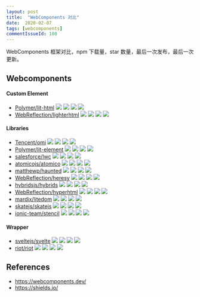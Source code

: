 ```yaml
---
layout: post
title:  "WebComponents 对比"
date:  2020-02-07
tags: [webcomponents]
commentIssueId: 100
---
```




WebComponents 框架对比，npm 下载量，star 数量，最后一次发布，最后一次更新。



## Webcomponents

#### Custom Element
* [Polymer/lit-html](https://github.com/Polymer/lit-html)
  ![](https://img.shields.io/npm/dw/lit-html?style=flat-square)
  ![](https://img.shields.io/github/stars/Polymer/lit-html?style=flat-square)
  ![](https://img.shields.io/github/release-date/Polymer/lit-html?style=flat-square)
  ![](https://img.shields.io/github/last-commit/Polymer/lit-html?style=flat-square)
* [WebReflection/lighterhtml](https://github.com/WebReflection/lighterhtml)
  ![](https://img.shields.io/npm/dw/lighterhtml?style=flat-square)
  ![](https://img.shields.io/github/stars/WebReflection/lighterhtml?style=flat-square)
  ![](https://img.shields.io/github/release-date/WebReflection/lighterhtml?style=flat-square)
  ![](https://img.shields.io/github/last-commit/WebReflection/lighterhtml?style=flat-square)

#### Libraries
* [Tencent/omi](https://github.com/Tencent/omi)
  ![](https://img.shields.io/npm/dw/omi?style=flat-square)
  ![](https://img.shields.io/github/stars/Tencent/omi?style=flat-square)
  ![](https://img.shields.io/github/release-date/Tencent/omi?style=flat-square)
  ![](https://img.shields.io/github/last-commit/Tencent/omi?style=flat-square)
* [Polymer/lit-element](https://github.com/Polymer/lit-element)
  ![](https://img.shields.io/npm/dw/lit-element?style=flat-square)
  ![](https://img.shields.io/github/stars/Polymer/lit-element?style=flat-square)
  ![](https://img.shields.io/github/release-date/Polymer/lit-element?style=flat-square)
  ![](https://img.shields.io/github/last-commit/Polymer/lit-element?style=flat-square)
* [salesforce/lwc](https://github.com/salesforce/lwc)
  ![](https://img.shields.io/npm/dw/lwc?style=flat-square)
  ![](https://img.shields.io/github/stars/salesforce/lwc?style=flat-square)
  ![](https://img.shields.io/github/release-date/salesforce/lwc?style=flat-square)
  ![](https://img.shields.io/github/last-commit/salesforce/lwc?style=flat-square)
* [atomicojs/atomico](https://github.com/atomicojs/atomico)
  ![](https://img.shields.io/npm/dw/atomico?style=flat-square)
  ![](https://img.shields.io/github/stars/atomicojs/atomico?style=flat-square)
  ![](https://img.shields.io/github/release-date/atomicojs/atomico?style=flat-square)
  ![](https://img.shields.io/github/last-commit/atomicojs/atomico?style=flat-square)
* [matthewp/haunted](https://github.com/matthewp/haunted)
  ![](https://img.shields.io/npm/dw/haunted?style=flat-square)
  ![](https://img.shields.io/github/stars/matthewp/haunted?style=flat-square)
  ![](https://img.shields.io/github/release-date/matthewp/haunted?style=flat-square)
  ![](https://img.shields.io/github/last-commit/matthewp/haunted?style=flat-square)
* [WebReflection/heresy](https://github.com/WebReflection/heresy)
  ![](https://img.shields.io/npm/dw/heresy?style=flat-square)
  ![](https://img.shields.io/github/stars/WebReflection/heresy?style=flat-square)
  ![](https://img.shields.io/github/release-date/WebReflection/heresy?style=flat-square)
  ![](https://img.shields.io/github/last-commit/WebReflection/heresy?style=flat-square)
* [hybridsjs/hybrids](https://github.com/hybridsjs/hybrids)
  ![](https://img.shields.io/npm/dw/hybrids?style=flat-square)
  ![](https://img.shields.io/github/stars/hybridsjs/hybrids?style=flat-square)
  ![](https://img.shields.io/github/release-date/hybridsjs/hybrids?style=flat-square)
  ![](https://img.shields.io/github/last-commit/hybridsjs/hybrids?style=flat-square)
* [WebReflection/hyperhtml](https://github.com/WebReflection/hyperhtml)
  ![](https://img.shields.io/npm/dw/hyperhtml?style=flat-square)
  ![](https://img.shields.io/github/stars/WebReflection/hyperhtml?style=flat-square)
  ![](https://img.shields.io/github/release-date/WebReflection/hyperhtml?style=flat-square)
  ![](https://img.shields.io/github/last-commit/WebReflection/hyperhtml?style=flat-square)
* [mardix/litedom](https://github.com/mardix/litedom)
  ![](https://img.shields.io/npm/dw/litedom?style=flat-square)
  ![](https://img.shields.io/github/stars/mardix/litedom?style=flat-square)
  ![](https://img.shields.io/github/release-date/mardix/litedom?style=flat-square)
  ![](https://img.shields.io/github/last-commit/mardix/litedom?style=flat-square)
* [skatejs/skatejs](https://github.com/skatejs/skatejs)
  ![](https://img.shields.io/npm/dw/skatejs?style=flat-square)
  ![](https://img.shields.io/github/stars/skatejs/skatejs?style=flat-square)
  ![](https://img.shields.io/github/release-date/skatejs/skatejs?style=flat-square)
  ![](https://img.shields.io/github/last-commit/skatejs/skatejs?style=flat-square)
* [ionic-team/stencil](https://github.com/ionic-team/stencil)
  ![](https://img.shields.io/npm/dw/stencil?style=flat-square)
  ![](https://img.shields.io/github/stars/ionic-team/stencil?style=flat-square)
  ![](https://img.shields.io/github/release-date/ionic-team/stencil?style=flat-square)
  ![](https://img.shields.io/github/last-commit/ionic-team/stencil?style=flat-square)

#### Wrapper
* [sveltejs/svelte](https://github.com/sveltejs/svelte)
  ![](https://img.shields.io/npm/dw/svelte?style=flat-square)
  ![](https://img.shields.io/github/stars/sveltejs/svelte?style=flat-square)
  ![](https://img.shields.io/github/release-date/sveltejs/svelte?style=flat-square)
  ![](https://img.shields.io/github/last-commit/sveltejs/svelte?style=flat-square)
* [riot/riot](https://github.com/riot/riot)
  ![](https://img.shields.io/npm/dw/riot?style=flat-square)
  ![](https://img.shields.io/github/stars/riot/riot?style=flat-square)
  ![](https://img.shields.io/github/release-date/riot/riot?style=flat-square)
  ![](https://img.shields.io/github/last-commit/riot/riot?style=flat-square)





## References

* https://webcomponents.dev/
* https://shields.io/
